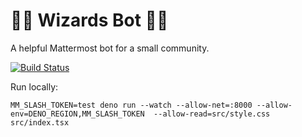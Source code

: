 # 🧙‍♀️ Wizards Bot 🧙‍♂️

A helpful Mattermost bot for a small community.

[![Build Status](https://api.cirrus-ci.com/github/wezm/wizards-bot.svg)](https://cirrus-ci.com/github/wezm/wizards-bot)

Run locally:

    MM_SLASH_TOKEN=test deno run --watch --allow-net=:8000 --allow-env=DENO_REGION,MM_SLASH_TOKEN  --allow-read=src/style.css src/index.tsx
